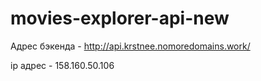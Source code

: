 # movies-explorer-api-new

Адрес бэкенда - http://api.krstnee.nomoredomains.work/

ip адрес - 158.160.50.106

